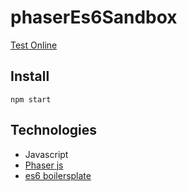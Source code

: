# phaserEs6Sandbox

[Test Online](https://guillaume-gomez.github.io/phaserEs6Sandbox/build/)

## Install
`npm start`

## Technologies
- Javascript
- [Phaser js](http://phaser.io/)
- [es6 boilersplate](https://github.com/belohlavek/phaser-es6-boilerplate)
